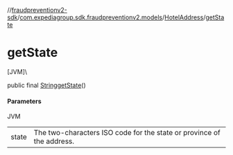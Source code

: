 //[fraudpreventionv2-sdk](../../../index.md)/[com.expediagroup.sdk.fraudpreventionv2.models](../index.md)/[HotelAddress](index.md)/[getState](get-state.md)

# getState

[JVM]\

public final [String](https://docs.oracle.com/javase/8/docs/api/java/lang/String.html)[getState](get-state.md)()

#### Parameters

JVM

| | |
|---|---|
| state | The two-characters ISO code for the state or province of the address. |
